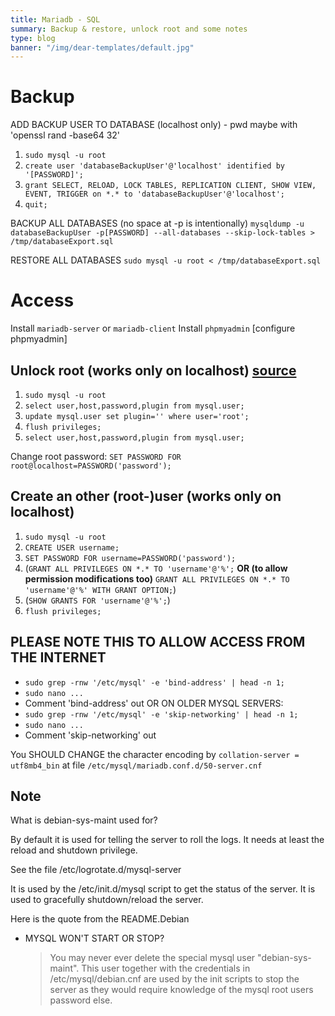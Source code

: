 ```yaml
---
title: Mariadb - SQL
summary: Backup & restore, unlock root and some notes
type: blog
banner: "/img/dear-templates/default.jpg"
---
```


# Backup #
ADD BACKUP USER TO DATABASE (localhost only) - pwd maybe with 'openssl rand -base64 32'
1. `sudo mysql -u root`
2. `create user 'databaseBackupUser'@'localhost' identified by '[PASSWORD]';`
3. `grant SELECT, RELOAD, LOCK TABLES, REPLICATION CLIENT, SHOW VIEW, EVENT, TRIGGER on *.* to 'databaseBackupUser'@'localhost';`
4. `quit;`

BACKUP ALL DATABASES (no space at -p is intentionally)
`mysqldump -u databaseBackupUser -p[PASSWORD] --all-databases --skip-lock-tables > /tmp/databaseExport.sql`

RESTORE ALL DATABASES
`sudo mysql -u root < /tmp/databaseExport.sql`

# Access #
Install `mariadb-server` or `mariadb-client`
Install `phpmyadmin`
\[configure phpmyadmin\]

## Unlock root (works only on localhost) [source](https://kofler.info/root-login-problem-mit-mariadb/) ##
1. `sudo mysql -u root`
2. `select user,host,password,plugin from mysql.user;`
3. `update mysql.user set plugin='' where user='root';`
4. `flush privileges;`
5. `select user,host,password,plugin from mysql.user;`

Change root password:
`SET PASSWORD FOR root@localhost=PASSWORD('password');`

## Create an other (root-)user (works only on localhost) ##
1. `sudo mysql -u root`
2. `CREATE USER username;`
3. `SET PASSWORD FOR username=PASSWORD('password');`
4. (`GRANT ALL PRIVILEGES ON *.* TO 'username'@'%';` **OR (to allow permission modifications too)** `GRANT ALL PRIVILEGES ON *.* TO 'username'@'%' WITH GRANT OPTION;`)
5. (`SHOW GRANTS FOR 'username'@'%';`)
6. `flush privileges;`

## PLEASE NOTE THIS TO ALLOW ACCESS FROM THE INTERNET ##
* `sudo grep -rnw '/etc/mysql' -e 'bind-address' | head -n 1;`
* `sudo nano ...`
* Comment 'bind-address' out
OR ON OLDER MYSQL SERVERS:
* `sudo grep -rnw '/etc/mysql' -e 'skip-networking' | head -n 1;`
* `sudo nano ...`
* Comment 'skip-networking' out

You SHOULD CHANGE the character encoding by `collation-server = utf8mb4_bin` at file `/etc/mysql/mariadb.conf.d/50-server.cnf`

## Note ##
What is debian-sys-maint used for?

By default it is used for telling the server to roll the logs. It needs at least the reload and shutdown privilege.

See the file /etc/logrotate.d/mysql-server

It is used by the /etc/init.d/mysql script to get the status of the server. It is used to gracefully shutdown/reload the server.

Here is the quote from the README.Debian

* MYSQL WON'T START OR STOP?
    > You may never ever delete the special mysql user "debian-sys-maint". This user together with the credentials in /etc/mysql/debian.cnf are used by the init scripts to stop the server as they would require knowledge of the mysql root users password else.

